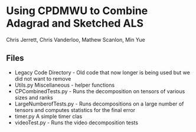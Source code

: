 # Using CPDMWU to Combine Adagrad and Sketched ALS 
Chris Jerrett, Chris Vanderloo, Mathew Scanlon, Min Yue

## Files

 - Legacy Code Directory - Old code that now longer is being used but we did not want to remove
 - Utils.py Miscellaneous  - helper functions
 - CPCombinedTests.py - Runs the decomposition on tensors of various sizes and ranks
 - LargeNumberofTests.py - Runs decompositions on a large number of tensors and computes statistics for the final error
 - timer.py A simple timer clas
 - videoTest.py - Runs the video decomposition tests
